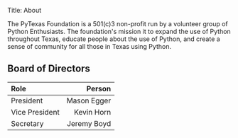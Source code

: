 Title: About

The PyTexas Foundation is a 501(c)3 non-profit run by a volunteer group of Python Enthusiasts. The foundation's mission it to expand the use of Python throughout Texas, educate people about the use of Python, and create a sense of community for all those in Texas using Python. 


## Board of Directors 

Role | Person
:--- | --:
President  | Mason Egger
Vice President | Kevin Horn  
Secretary      | Jeremy Boyd 


